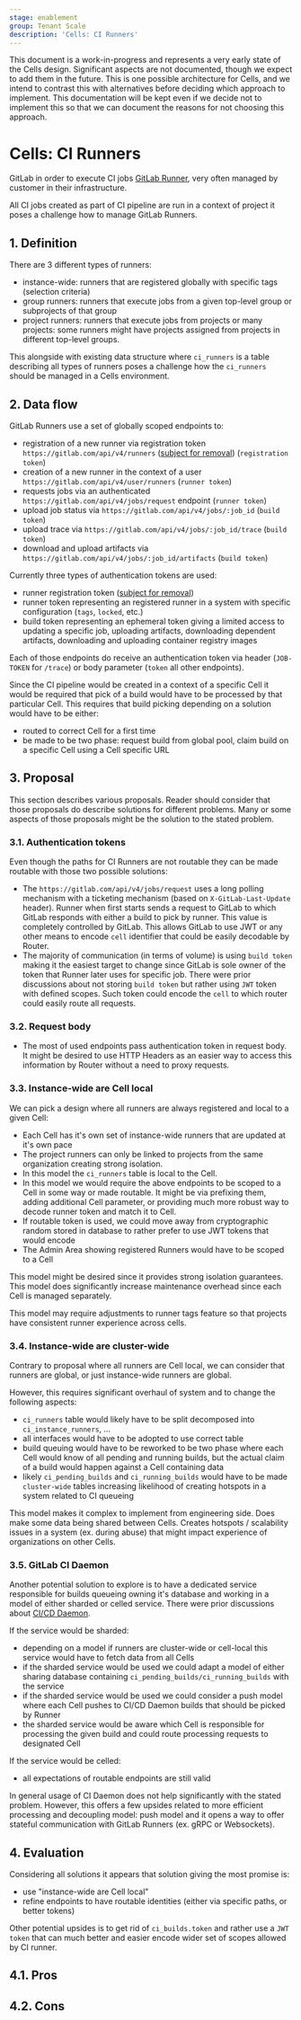 ```yaml
---
stage: enablement
group: Tenant Scale
description: 'Cells: CI Runners'
---
```


<!-- vale gitlab.FutureTense = NO -->

This document is a work-in-progress and represents a very early state of the
Cells design. Significant aspects are not documented, though we expect to add
them in the future. This is one possible architecture for Cells, and we intend to
contrast this with alternatives before deciding which approach to implement.
This documentation will be kept even if we decide not to implement this so that
we can document the reasons for not choosing this approach.

# Cells: CI Runners

GitLab in order to execute CI jobs [GitLab Runner](https://gitlab.com/gitlab-org/gitlab-runner/),
very often managed by customer in their infrastructure.

All CI jobs created as part of CI pipeline are run in a context of project
it poses a challenge how to manage GitLab Runners.

## 1. Definition

There are 3 different types of runners:

- instance-wide: runners that are registered globally with specific tags (selection criteria)
- group runners: runners that execute jobs from a given top-level group or subprojects of that group
- project runners: runners that execute jobs from projects or many projects: some runners might
  have projects assigned from projects in different top-level groups.

This alongside with existing data structure where `ci_runners` is a table describing
all types of runners poses a challenge how the `ci_runners` should be managed in a Cells environment.

## 2. Data flow

GitLab Runners use a set of globally scoped endpoints to:

- registration of a new runner via registration token `https://gitlab.com/api/v4/runners`
  ([subject for removal](../runner_tokens/index.md)) (`registration token`)
- creation of a new runner in the context of a user `https://gitlab.com/api/v4/user/runners` (`runner token`)
- requests jobs via an authenticated `https://gitlab.com/api/v4/jobs/request` endpoint (`runner token`)
- upload job status via `https://gitlab.com/api/v4/jobs/:job_id` (`build token`)
- upload trace via `https://gitlab.com/api/v4/jobs/:job_id/trace` (`build token`)
- download and upload artifacts via `https://gitlab.com/api/v4/jobs/:job_id/artifacts` (`build token`)

Currently three types of authentication tokens are used:

- runner registration token ([subject for removal](../runner_tokens/index.md))
- runner token representing an registered runner in a system with specific configuration (`tags`, `locked`, etc.)
- build token representing an ephemeral token giving a limited access to updating a specific
  job, uploading artifacts, downloading dependent artifacts, downloading and uploading
  container registry images

Each of those endpoints do receive an authentication token via header (`JOB-TOKEN` for `/trace`)
or body parameter (`token` all other endpoints).

Since the CI pipeline would be created in a context of a specific Cell it would be required
that pick of a build would have to be processed by that particular Cell. This requires
that build picking depending on a solution would have to be either:

- routed to correct Cell for a first time
- be made to be two phase: request build from global pool, claim build on a specific Cell using a Cell specific URL

## 3. Proposal

This section describes various proposals. Reader should consider that those
proposals do describe solutions for different problems. Many or some aspects
of those proposals might be the solution to the stated problem.

### 3.1. Authentication tokens

Even though the paths for CI Runners are not routable they can be made routable with
those two possible solutions:

- The `https://gitlab.com/api/v4/jobs/request` uses a long polling mechanism with
  a ticketing mechanism (based on `X-GitLab-Last-Update` header). Runner when first
  starts sends a request to GitLab to which GitLab responds with either a build to pick
  by runner. This value is completely controlled by GitLab. This allows GitLab
  to use JWT or any other means to encode `cell` identifier that could be easily
  decodable by Router.
- The majority of communication (in terms of volume) is using `build token` making it
  the easiest target to change since GitLab is sole owner of the token that Runner later
  uses for specific job. There were prior discussions about not storing `build token`
  but rather using `JWT` token with defined scopes. Such token could encode the `cell`
  to which router could easily route all requests.

### 3.2. Request body

- The most of used endpoints pass authentication token in request body. It might be desired
  to use HTTP Headers as an easier way to access this information by Router without
  a need to proxy requests.

### 3.3. Instance-wide are Cell local

We can pick a design where all runners are always registered and local to a given Cell:

- Each Cell has it's own set of instance-wide runners that are updated at it's own pace
- The project runners can only be linked to projects from the same organization
  creating strong isolation.
- In this model the `ci_runners` table is local to the Cell.
- In this model we would require the above endpoints to be scoped to a Cell in some way
  or made routable. It might be via prefixing them, adding additional Cell parameter,
  or providing much more robust way to decode runner token and match it to Cell.
- If routable token is used, we could move away from cryptographic random stored in
  database to rather prefer to use JWT tokens that would encode
- The Admin Area showing registered Runners would have to be scoped to a Cell

This model might be desired since it provides strong isolation guarantees.
This model does significantly increase maintenance overhead since each Cell is managed
separately.

This model may require adjustments to runner tags feature so that projects have consistent runner experience across cells.

### 3.4. Instance-wide are cluster-wide

Contrary to proposal where all runners are Cell local, we can consider that runners
are global, or just instance-wide runners are global.

However, this requires significant overhaul of system and to change the following aspects:

- `ci_runners` table would likely have to be split decomposed into `ci_instance_runners`, ...
- all interfaces would have to be adopted to use correct table
- build queuing would have to be reworked to be two phase where each Cell would know of all pending
  and running builds, but the actual claim of a build would happen against a Cell containing data
- likely `ci_pending_builds` and `ci_running_builds` would have to be made `cluster-wide` tables
  increasing likelihood of creating hotspots in a system related to CI queueing

This model makes it complex to implement from engineering side. Does make some data being shared
between Cells. Creates hotspots / scalability issues in a system (ex. during abuse) that
might impact experience of organizations on other Cells.

### 3.5. GitLab CI Daemon

Another potential solution to explore is to have a dedicated service responsible for builds queueing
owning it's database and working in a model of either sharded or celled service. There were prior
discussions about [CI/CD Daemon](https://gitlab.com/gitlab-org/gitlab/-/issues/19435).

If the service would be sharded:

- depending on a model if runners are cluster-wide or cell-local this service would have to fetch
  data from all Cells
- if the sharded service would be used we could adapt a model of either sharing database containing
  `ci_pending_builds/ci_running_builds` with the service
- if the sharded service would be used we could consider a push model where each Cell pushes to CI/CD Daemon
  builds that should be picked by Runner
- the sharded service would be aware which Cell is responsible for processing the given build and could
  route processing requests to designated Cell

If the service would be celled:

- all expectations of routable endpoints are still valid

In general usage of CI Daemon does not help significantly with the stated problem. However, this offers
a few upsides related to more efficient processing and decoupling model: push model and it opens a way
to offer stateful communication with GitLab Runners (ex. gRPC or Websockets).

## 4. Evaluation

Considering all solutions it appears that solution giving the most promise is:

- use "instance-wide are Cell local"
- refine endpoints to have routable identities (either via specific paths, or better tokens)

Other potential upsides is to get rid of `ci_builds.token` and rather use a `JWT token`
that can much better and easier encode wider set of scopes allowed by CI runner.

## 4.1. Pros

## 4.2. Cons
